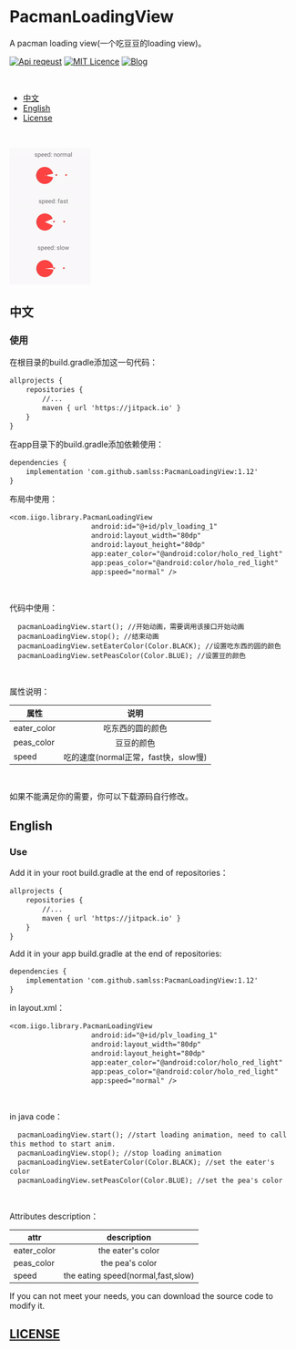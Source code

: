 # PacmanLoadingView
A pacman loading view(一个吃豆豆的loading view)。

[![Api reqeust](https://img.shields.io/badge/api-11+-green.svg)](https://github.com/samlss/PacmanLoadingView)  [![MIT Licence](https://badges.frapsoft.com/os/mit/mit.svg?v=103)](https://github.com/samlss/PacmanLoadingView/blob/master/LICENSE) [![Blog](https://img.shields.io/badge/samlss-blog-orange.svg)](https://blog.csdn.net/Samlss)

<br>

  * [中文](#%E4%B8%AD%E6%96%87)
  * [English](#english)
  * [License](#license)

<br>

![gif](https://github.com/samlss/PacmanLoadingView/blob/master/screenshots/screenshot4.gif)


## 中文

### 使用<br>
在根目录的build.gradle添加这一句代码：
```
allprojects {
    repositories {
        //...
        maven { url 'https://jitpack.io' }
    }
}
```

在app目录下的build.gradle添加依赖使用：
```
dependencies {
    implementation 'com.github.samlss:PacmanLoadingView:1.12'
}
```

布局中使用：
```
<com.iigo.library.PacmanLoadingView
                    android:id="@+id/plv_loading_1"
                    android:layout_width="80dp"
                    android:layout_height="80dp"
                    app:eater_color="@android:color/holo_red_light"
                    app:peas_color="@android:color/holo_red_light"
                    app:speed="normal" />
```

<br>

代码中使用：
```
  pacmanLoadingView.start(); //开始动画，需要调用该接口开始动画
  pacmanLoadingView.stop(); //结束动画
  pacmanLoadingView.setEaterColor(Color.BLACK); //设置吃东西的圆的颜色
  pacmanLoadingView.setPeasColor(Color.BLUE); //设置豆的颜色
```

<br>

属性说明：

| 属性        | 说明           |
| ------------- |:-------------:|
| eater_color      | 吃东西的圆的颜色|
| peas_color | 豆豆的颜色 |
| speed      | 吃的速度(normal正常，fast快，slow慢)|

<br>

如果不能满足你的需要，你可以下载源码自行修改。

## English

### Use<br>
Add it in your root build.gradle at the end of repositories：
```
allprojects {
    repositories {
        //...
        maven { url 'https://jitpack.io' }
    }
}
```

Add it in your app build.gradle at the end of repositories:
```
dependencies {
    implementation 'com.github.samlss:PacmanLoadingView:1.12'
}
```


in layout.xml：
```
<com.iigo.library.PacmanLoadingView
                    android:id="@+id/plv_loading_1"
                    android:layout_width="80dp"
                    android:layout_height="80dp"
                    app:eater_color="@android:color/holo_red_light"
                    app:peas_color="@android:color/holo_red_light"
                    app:speed="normal" />
```

<br>

in java code：
```
  pacmanLoadingView.start(); //start loading animation, need to call this method to start anim.
  pacmanLoadingView.stop(); //stop loading animation
  pacmanLoadingView.setEaterColor(Color.BLACK); //set the eater's color
  pacmanLoadingView.setPeasColor(Color.BLUE); //set the pea's color
```

<br>

Attributes description：

| attr        | description  |
| ------------- |:-------------:|
| eater_color      | the eater's color|
| peas_color | the pea's color |
| speed      | the eating speed(normal,fast,slow)|

If you can not meet your needs, you can download the source code to modify it.

[id]: http://example.com/ "Optional Title Here"

## [LICENSE](https://github.com/samlss/PacmanLoadingView/blob/master/LICENSE)
